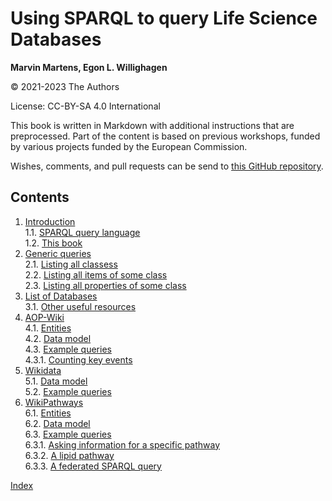 # Using SPARQL to query Life Science Databases

**Marvin Martens, Egon L. Willighagen**

© 2021-2023 The Authors

License: CC-BY-SA 4.0 International

This book is written in Markdown with additional instructions that are preprocessed.
Part of the content is based on previous workshops, funded by various projects
funded by the European Commission.

Wishes, comments, and pull requests can be send to
[this GitHub repository](https://github.com/BiGCAT-UM/PRA3006-SPARQL/).

## Contents

1. [Introduction](intro.md) <br />
1.1. [SPARQL query language](intro.md#sparql-query-language) <br />
1.2. [This book](intro.md#this-book) <br />
2. [Generic queries](generic.md) <br />
2.1. [Listing all classess](generic.md#listing-all-classess) <br />
2.2. [Listing all items of some class](generic.md#listing-all-items-of-some-class) <br />
2.3. [Listing all properties of some class](generic.md#listing-all-properties-of-some-class) <br />
3. [List of Databases](list.md) <br />
3.1. [Other useful resources](list.md#other-useful-resources) <br />
4. [AOP-Wiki](aopwiki.md) <br />
4.1. [Entities](aopwiki.md#entities) <br />
4.2. [Data model](aopwiki.md#data-model) <br />
4.3. [Example queries](aopwiki.md#example-queries) <br />
4.3.1. [Counting key events](aopwiki.md#counting-key-events) <br />
5. [Wikidata](wikidata.md) <br />
5.1. [Data model](wikidata.md#data-model) <br />
5.2. [Example queries](wikidata.md#example-queries) <br />
6. [WikiPathways](wikipathways.md) <br />
6.1. [Entities](wikipathways.md#entities) <br />
6.2. [Data model](wikipathways.md#data-model) <br />
6.3. [Example queries](wikipathways.md#example-queries) <br />
6.3.1. [Asking information for a specific pathway](wikipathways.md#asking-information-for-a-specific-pathway) <br />
6.3.2. [A lipid pathway](wikipathways.md#a-lipid-pathway) <br />
6.3.3. [A federated SPARQL query](wikipathways.md#a-federated-sparql-query) <br />

[Index](indexList.md) <br />
